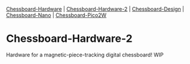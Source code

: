 [Chessboard-Hardware](https://github.com/UnsignedArduino/Chessboard-Hardware) |
[Chessboard-Hardware-2](https://github.com/UnsignedArduino/Chessboard-Hardware-2) |
[Chessboard-Design](https://github.com/UnsignedArduino/Chessboard-Design) |
[Chessboard-Nano](https://github.com/UnsignedArduino/Chessboard-Nano) |
[Chessboard-Pico2W](https://github.com/UnsignedArduino/Chessboard-Pico2W)

# Chessboard-Hardware-2

Hardware for a magnetic-piece-tracking digital chessboard! WIP

